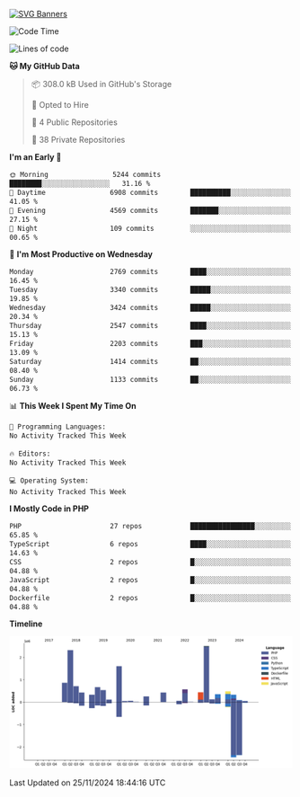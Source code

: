 [![SVG Banners](https://svg-banners.vercel.app/api?type=glitch&text1=Gere_Lajos%F0%9F%92%BB&width=800&height=400)](https://github.com/Akshay090/svg-banners)

<!--START_SECTION:waka-->
![Code Time](http://img.shields.io/badge/Code%20Time-1%2C960%20hrs%208%20mins-blue)

![Lines of code](https://img.shields.io/badge/From%20Hello%20World%20I%27ve%20Written-13.3%20million%20lines%20of%20code-blue)

**🐱 My GitHub Data** 

> 📦 308.0 kB Used in GitHub's Storage 
 > 
> 💼 Opted to Hire
 > 
> 📜 4 Public Repositories 
 > 
> 🔑 38 Private Repositories 
 > 
**I'm an Early 🐤** 

```text
🌞 Morning                5244 commits        ████████░░░░░░░░░░░░░░░░░   31.16 % 
🌆 Daytime                6908 commits        ██████████░░░░░░░░░░░░░░░   41.05 % 
🌃 Evening                4569 commits        ███████░░░░░░░░░░░░░░░░░░   27.15 % 
🌙 Night                  109 commits         ░░░░░░░░░░░░░░░░░░░░░░░░░   00.65 % 
```
📅 **I'm Most Productive on Wednesday** 

```text
Monday                   2769 commits        ████░░░░░░░░░░░░░░░░░░░░░   16.45 % 
Tuesday                  3340 commits        █████░░░░░░░░░░░░░░░░░░░░   19.85 % 
Wednesday                3424 commits        █████░░░░░░░░░░░░░░░░░░░░   20.34 % 
Thursday                 2547 commits        ████░░░░░░░░░░░░░░░░░░░░░   15.13 % 
Friday                   2203 commits        ███░░░░░░░░░░░░░░░░░░░░░░   13.09 % 
Saturday                 1414 commits        ██░░░░░░░░░░░░░░░░░░░░░░░   08.40 % 
Sunday                   1133 commits        ██░░░░░░░░░░░░░░░░░░░░░░░   06.73 % 
```


📊 **This Week I Spent My Time On** 

```text
💬 Programming Languages: 
No Activity Tracked This Week

🔥 Editors: 
No Activity Tracked This Week

💻 Operating System: 
No Activity Tracked This Week
```

**I Mostly Code in PHP** 

```text
PHP                      27 repos            ████████████████░░░░░░░░░   65.85 % 
TypeScript               6 repos             ████░░░░░░░░░░░░░░░░░░░░░   14.63 % 
CSS                      2 repos             █░░░░░░░░░░░░░░░░░░░░░░░░   04.88 % 
JavaScript               2 repos             █░░░░░░░░░░░░░░░░░░░░░░░░   04.88 % 
Dockerfile               2 repos             █░░░░░░░░░░░░░░░░░░░░░░░░   04.88 % 
```



**Timeline**

![Lines of Code chart](https://raw.githubusercontent.com/gere-lajos/gere-lajos/main/assets/bar_graph.png)


 Last Updated on 25/11/2024 18:44:16 UTC
<!--END_SECTION:waka-->
